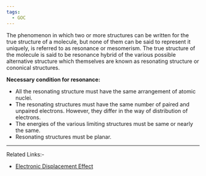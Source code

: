 ```yaml
---
tags:
  - GOC
---
```

The phenomenon in which two or more structures can be written for the true structure of a molecule, but none of them can be said to represent it uniquely, is referred to as resonance or mesomerism. The true structure of the molecule is said to be resonance hybrid of the various possible alternative structure which themselves are known as resonating structure or cononical structures.

**Necessary condition for resonance:**
- All the resonating structure must have the same arrangement of atomic nuclei.
- The resonating structures must have the same number of paired and unpaired electrons. However, they differ in the way of distribution of electrons.
- The energies of the various limiting structures must be same or nearly the same.
- Resonating structures must be planar.

---
Related Links:-
- [Electronic Displacement Effect](Electronic%20Displacement%20Effect.md) 